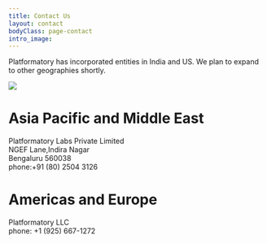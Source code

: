 ```yaml
---
title: Contact Us
layout: contact
bodyClass: page-contact
intro_image: 
---
```


Platformatory has incorporated entities in India and US. We plan to expand to other geographies shortly.

<img src="..\images\locations.png">


# Asia Pacific and Middle East

Platformatory Labs Private Limited <br>
NGEF Lane,Indira Nagar<br>
Bengaluru 560038 <br>
phone:+91 (80) 2504 3126

# Americas and Europe

Platformatory LLC <br>
phone: +1 (925) 667-1272

